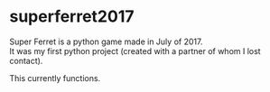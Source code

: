 # superferret2017


Super Ferret is a python game made in July of 2017.  
It was my first python project (created with a partner of whom I lost contact).

This currently functions.
